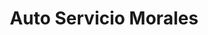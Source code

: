 ---
title: "Auto Servicio Morales"
url: /mazatenango/auto-servicio-morales/
shop: reparación de automóviles
---